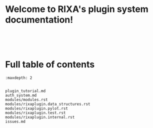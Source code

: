 # Welcome to RIXA's plugin system documentation!

[//]: # (Installation guide: <project:install.md>)

<br><br><br>

# Full table of contents


```{toctree}
:maxdepth: 2


plugin_tutorial.md
auth_system.md
modules/modules.rst
modules/rixaplugin.data_structures.rst
modules/rixaplugin.pylot.rst
modules/rixaplugin.test.rst
modules/rixaplugin.internal.rst
issues.md
```
